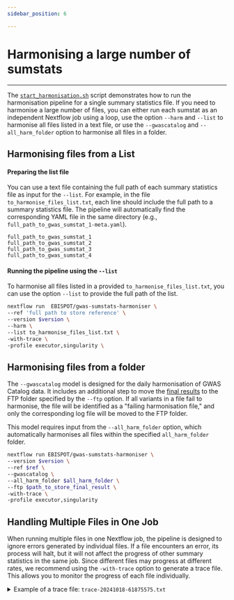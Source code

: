 ```yaml
---
sidebar_position: 6

---
```

# Harmonising a large number of sumstats
___

The [`start_harmonisation.sh`](./Running-the-Pipeline.md) script demonstrates how to run the harmonisation pipeline for a single summary statistics file. If you need to harmonise a large number of files, you can either run each sumstat as an independent Nextflow job using a loop, use the option `--harm` and `--list` to harmonise all files listed in a text file, or use the `--gwascatalog` and `--all_harm_folder` option to harmonise all files in a folder.

## Harmonising files from a List

#### Preparing the list file

You can use a text file containing the full path of each summary statistics file as input for the `--list`. For example, in the file `to_harmonise_files_list.txt`, each line should include the full path to a summary statistics file. The pipeline will automatically find the corresponding YAML file in the same directory (e.g., `full_path_to_gwas_sumstat_1-meta.yaml`).

```text title="Example of to_harmonise_files_list.txt"
full_path_to_gwas_sumstat_1
full_path_to_gwas_sumstat_2
full_path_to_gwas_sumstat_3
full_path_to_gwas_sumstat_4
```

#### Running the pipeline using the `--list`

To harmonise all files listed in a provided `to_harmonise_files_list.txt`, you can use the option `--list` to provide the full path of the list. 

```bash
nextflow run  EBISPOT/gwas-sumstats-harmoniser \
--ref 'full path to store reference' \
--version $version \
--harm \
--list to_harmonise_files_list.txt \
-with-trace \
-profile executor,singularity \
```

## Harmonising files from a folder

The `--gwascatalog` model is designed for the daily harmonisation of GWAS Catalog data. It includes an additional step to move the [final results](../Explanation/output-folder-structure.md) to the FTP folder specified by the `--ftp` option. If all variants in a file fail to harmonise, the file will be identified as a "failing harmonisation file," and only the corresponding log file will be moved to the FTP folder.

This model requires input from the `--all_harm_folder` option, which automatically harmonises all files within the specified `all_harm_folder` folder. 

```bash
nextflow run EBISPOT/gwas-sumstats-harmoniser \
--version $version \
--ref $ref \
--gwascatalog \
--all_harm_folder $all_harm_folder \
--ftp $path_to_store_final_result \
-with-trace \
-profile executor,singularity
```
## Handling Multiple Files in One Job
When running multiple files in one Nextflow job, the pipeline is designed to ignore errors generated by individual files. If a file encounters an error, its process will halt, but it will not affect the progress of other summary statistics in the same job. Since different files may progress at different rates, we recommend using the `-with-trace` option to generate a trace file. This allows you to monitor the progress of each file individually.
<details>
   <summary> Example of a trace file: <code>trace-20241018-61875575.txt</code></summary>
   | task_id | hash     | native_id | name                                                                            | status    | exit | submit                 | duration | realtime | %cpu  | peak_rss  | peak_vmem | rchar   | wchar  |
   |---------|----------|-----------|---------------------------------------------------------------------------------|-----------|------|------------------------|----------|----------|-------|-----------|-----------|---------|--------|
   | 1       | a5/4abfe2| 23589     | NFCORE_GWASCATALOGHARM:GWASCATALOGHARM:major_direction:map_to_build (random_name) | COMPLETED | 0    | 2024-10-18 17:11:27.279| 5.8s     | 4.7s     | 37.1% | 131.5 MB  | 593.1 MB  | 11.7 MB | 1.6 KB |
   | 2       | 51/6248c5| 24169     | NFCORE_GWASCATALOGHARM:GWASCATALOGHARM:major_direction:ten_percent_counts (random_name_chr22)         | COMPLETED | 0    | 2024-10-18 17:11:33.282| 4.2s     | 3.5s     | 43.2% | 111.1 MB  | 668.3 MB  | 20.7 MB | 1.2 KB |
   
   Each row in the table represents a single process executed on a specific summary statistics (sumstat) file. The `name` column provides details about the specific **process** and the **sumstat** being processed, allowing you to track the progress and performance of each step in the harmonisation workflow for individual sumstat files.

   For more information, please refer to [nextflow documentation](https://www.nextflow.io/docs/latest/reports.html#trace-file) for more details.

   <details>
      <summary> please click here to see an example of a full table for one sumstat</summary>
      | task_id | hash     | native_id | name                                                                            | status    | exit | submit                 | duration | realtime | %cpu  | peak_rss  | peak_vmem | rchar   | wchar  |
      |---------|----------|-----------|---------------------------------------------------------------------------------|-----------|------|------------------------|----------|----------|-------|-----------|-----------|---------|--------|
      | 1       | a5/4abfe2| 23589     | NFCORE_GWASCATALOGHARM:GWASCATALOGHARM:major_direction:map_to_build (random_name) | COMPLETED | 0    | 2024-10-18 17:11:27.279| 5.8s     | 4.7s     | 37.1% | 131.5 MB  | 593.1 MB  | 11.7 MB | 1.6 KB |
      | 3       | ed/c33b4b| 24192     | NFCORE_GWASCATALOGHARM:GWASCATALOGHARM:major_direction:ten_percent_counts (random_name_chr1)        | COMPLETED | 0    | 2024-10-18 17:11:33.383| 4s       | 3.4s     | 40.9% | 112 MB    | 668.3 MB  | 20.7 MB | 796 B  |
      | 2       | 51/6248c5| 24169     | NFCORE_GWASCATALOGHARM:GWASCATALOGHARM:major_direction:ten_percent_counts (random_name_chr22)        | COMPLETED | 0    | 2024-10-18 17:11:33.282| 4.2s     | 3.5s     | 43.2% | 111.1 MB  | 668.3 MB  | 20.7 MB | 1.2 KB |
      | 4       | 8b/e5118d| 24883     | NFCORE_GWASCATALOGHARM:GWASCATALOGHARM:major_direction:ten_percent_counts_sum (random_name)    | COMPLETED | 0    | 2024-10-18 17:11:37.579| 1.3s     | 953ms    | 88.4% | 9 MB      | 14.8 MB   | 9.9 MB  | 666 B  |
      | 5       | 25/1f2003| 25055     | NFCORE_GWASCATALOGHARM:GWASCATALOGHARM:main_harm:harmonization (random_name_chr1)                   | COMPLETED | 0    | 2024-10-18 17:11:38.985| 2.1s     | 1.7s     | 86.1% | 18.8 MB   | 89.5 MB   | 20.7 MB | 2.2 KB |
      | 6       | 1a/d1d23e| 25305     | NFCORE_GWASCATALOGHARM:GWASCATALOGHARM:main_harm:harmonization (random_name_chr22)                   | COMPLETED | 0    | 2024-10-18 17:11:41.136| 1.9s     | 1.7s     | 88.6% | 16.7 MB   | 87.8 MB   | 20.7 MB | 1.3 KB |
      | 7       | f6/d879a1| 25551     | NFCORE_GWASCATALOGHARM:GWASCATALOGHARM:main_harm:concatenate_chr_splits (random_name)          | COMPLETED | 0    | 2024-10-18 17:11:43.113| 438ms    | 23ms     | 57.1% | 3.2 MB    | 5.4 MB    | 64.1 KB | 1.3 KB |
      | 8       | c1/cba6ce| 25688     | NFCORE_GWASCATALOGHARM:GWASCATALOGHARM:quality_control:qc (random_name)                     | COMPLETED | 0    | 2024-10-18 17:11:43.605| 948ms    | 570ms    | 51.9% | 8.9 MB    | 14.8 MB   | 2.9 MB  | 2.1 KB |
      | 9       | 73/4fcc1a| 25922     | NFCORE_GWASCATALOGHARM:GWASCATALOGHARM:quality_control:harmonization_log (random_name)           | COMPLETED | 0    | 2024-10-18 17:11:44.583| 2.2s     | 1.8s     | 61.8% | 97.1 MB   | 574.5 MB  | 11.5 MB | 25.5 KB|


   </details>
</details>
